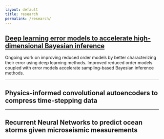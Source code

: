 ```yaml
---
layout: default
title: research
permalink: /research/ 
---
```


## [Deep learning error models to accelerate high-dimensional Bayesian inference](https://meetings.siam.org/sess/dsp_talk.cfm?p=95987)
Ongoing work on improving reduced order models by better characterizing their error using deep learning methods. Improved reduced order models coupled with error models accelerate sampling-based Bayesian inference methods.

---

## Physics-informed convolutional autoencoders to compress time-stepping data

---

## Recurrent Neural Networks to predict ocean storms given microseismic measurements
